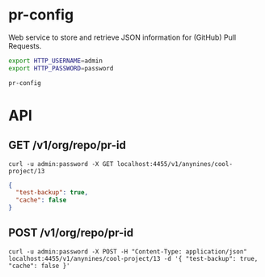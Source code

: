 # pr-config

Web service to store and retrieve JSON information for (GitHub) Pull Requests.

```bash
export HTTP_USERNAME=admin
export HTTP_PASSWORD=password

pr-config 
```

# API

## GET /v1/org/repo/pr-id

```
curl -u admin:password -X GET localhost:4455/v1/anynines/cool-project/13
```

```json
{
  "test-backup": true,
  "cache": false
}
```

## POST /v1/org/repo/pr-id

```
curl -u admin:password -X POST -H "Content-Type: application/json" localhost:4455/v1/anynines/cool-project/13 -d '{ "test-backup": true, "cache": false }'
```
